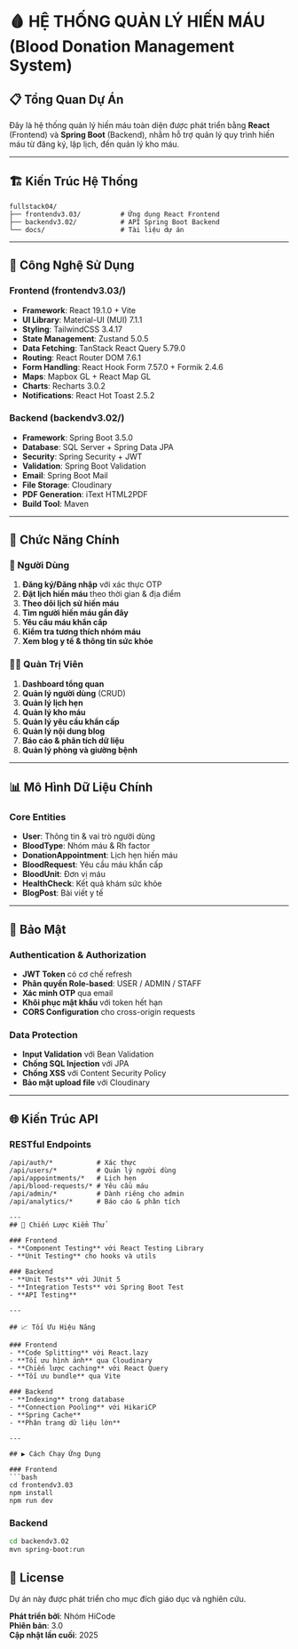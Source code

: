 
# 🩸 HỆ THỐNG QUẢN LÝ HIẾN MÁU (Blood Donation Management System)

## 📋 Tổng Quan Dự Án

Đây là hệ thống quản lý hiến máu toàn diện được phát triển bằng **React** (Frontend) và **Spring Boot** (Backend), nhằm hỗ trợ quản lý quy trình hiến máu từ đăng ký, lập lịch, đến quản lý kho máu.

---

## 🏗️ Kiến Trúc Hệ Thống

```
fullstack04/
├── frontendv3.03/          # Ứng dụng React Frontend
├── backendv3.02/           # API Spring Boot Backend
└── docs/                   # Tài liệu dự án
```

---

## 🚀 Công Nghệ Sử Dụng

### Frontend (frontendv3.03/)
- **Framework**: React 19.1.0 + Vite
- **UI Library**: Material-UI (MUI) 7.1.1
- **Styling**: TailwindCSS 3.4.17
- **State Management**: Zustand 5.0.5
- **Data Fetching**: TanStack React Query 5.79.0
- **Routing**: React Router DOM 7.6.1
- **Form Handling**: React Hook Form 7.57.0 + Formik 2.4.6
- **Maps**: Mapbox GL + React Map GL
- **Charts**: Recharts 3.0.2
- **Notifications**: React Hot Toast 2.5.2

### Backend (backendv3.02/)
- **Framework**: Spring Boot 3.5.0
- **Database**: SQL Server + Spring Data JPA
- **Security**: Spring Security + JWT
- **Validation**: Spring Boot Validation
- **Email**: Spring Boot Mail
- **File Storage**: Cloudinary
- **PDF Generation**: iText HTML2PDF
- **Build Tool**: Maven

---

## 🎯 Chức Năng Chính

### 👤 Người Dùng
1. **Đăng ký/Đăng nhập** với xác thực OTP
2. **Đặt lịch hiến máu** theo thời gian & địa điểm
3. **Theo dõi lịch sử hiến máu**
4. **Tìm người hiến máu gần đây**
5. **Yêu cầu máu khẩn cấp**
6. **Kiểm tra tương thích nhóm máu**
7. **Xem blog y tế & thông tin sức khỏe**

### 👨‍💼 Quản Trị Viên
1. **Dashboard tổng quan** 
2. **Quản lý người dùng** (CRUD)
3. **Quản lý lịch hẹn**
4. **Quản lý kho máu**
5. **Quản lý yêu cầu khẩn cấp**
6. **Quản lý nội dung blog**
7. **Báo cáo & phân tích dữ liệu**
8. **Quản lý phòng và giường bệnh**

---

## 📊 Mô Hình Dữ Liệu Chính

### Core Entities
- **User**: Thông tin & vai trò người dùng
- **BloodType**: Nhóm máu & Rh factor
- **DonationAppointment**: Lịch hẹn hiến máu
- **BloodRequest**: Yêu cầu máu khẩn cấp
- **BloodUnit**: Đơn vị máu
- **HealthCheck**: Kết quả khám sức khỏe
- **BlogPost**: Bài viết y tế

---

## 🔐 Bảo Mật

### Authentication & Authorization
- **JWT Token** có cơ chế refresh
- **Phân quyền Role-based**: USER / ADMIN / STAFF
- **Xác minh OTP** qua email
- **Khôi phục mật khẩu** với token hết hạn
- **CORS Configuration** cho cross-origin requests

### Data Protection
- **Input Validation** với Bean Validation
- **Chống SQL Injection** với JPA
- **Chống XSS** với Content Security Policy
- **Bảo mật upload file** với Cloudinary

---

## 🌐 Kiến Trúc API

### RESTful Endpoints
```
/api/auth/*           # Xác thực
/api/users/*          # Quản lý người dùng
/api/appointments/*   # Lịch hẹn
/api/blood-requests/* # Yêu cầu máu
/api/admin/*          # Dành riêng cho admin
/api/analytics/*      # Báo cáo & phân tích

---
## 🧪 Chiến Lược Kiểm Thử

### Frontend
- **Component Testing** với React Testing Library
- **Unit Testing** cho hooks và utils

### Backend
- **Unit Tests** với JUnit 5
- **Integration Tests** với Spring Boot Test
- **API Testing**

---

## 📈 Tối Ưu Hiệu Năng

### Frontend
- **Code Splitting** với React.lazy
- **Tối ưu hình ảnh** qua Cloudinary
- **Chiến lược caching** với React Query
- **Tối ưu bundle** qua Vite

### Backend
- **Indexing** trong database
- **Connection Pooling** với HikariCP
- **Spring Cache**
- **Phân trang dữ liệu lớn**

---

## ▶️ Cách Chạy Ứng Dụng

### Frontend
```bash
cd frontendv3.03
npm install
npm run dev
```

### Backend
```bash
cd backendv3.02
mvn spring-boot:run
```

## 📄 License

Dự án này được phát triển cho mục đích giáo dục và nghiên cứu.

**Phát triển bởi**: Nhóm HiCode  
**Phiên bản**: 3.0  
**Cập nhật lần cuối**: 2025
